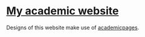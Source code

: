 # [My academic website](https://rywjhzd.github.io)

Designs of this website make use of [academicpages](https://github.com/academicpages/academicpages.github.io). 
